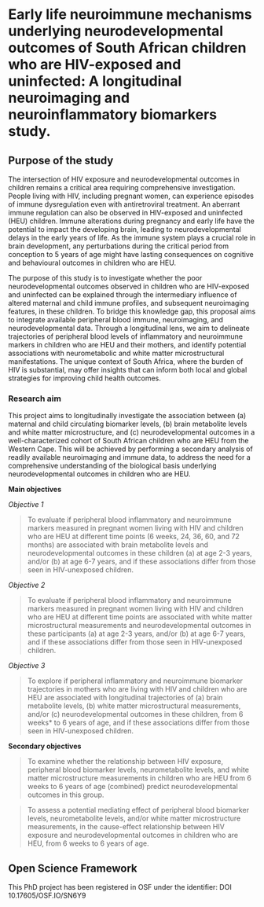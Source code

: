 # Early life neuroimmune mechanisms underlying neurodevelopmental outcomes of South African children who are HIV-exposed and uninfected: A longitudinal neuroimaging and neuroinflammatory biomarkers study.

## Purpose of the study

The intersection of HIV exposure and neurodevelopmental outcomes in children remains a critical area requiring comprehensive investigation. People living with HIV, including pregnant women, can experience episodes of immune dysregulation even with antiretroviral treatment. An aberrant immune regulation can also be observed in HIV-exposed and uninfected (HEU) children. Immune alterations during pregnancy and early life have the potential to impact the developing brain, leading to neurodevelopmental delays in the early years of life. As the immune system plays a crucial role in brain development, any perturbations during the critical period from conception to 5 years of age might have lasting consequences on cognitive and behavioural outcomes in children who are HEU. 

The purpose of this study is to investigate whether the poor neurodevelopmental outcomes observed in children who are HIV-exposed and uninfected can be explained through the intermediary influence of altered maternal and child immune profiles, and subsequent neuroimaging features, in these children. To bridge this knowledge gap, this proposal aims to integrate available peripheral blood immune, neuroimaging, and neurodevelopmental data. Through a longitudinal lens, we aim to delineate trajectories of peripheral blood levels of inflammatory and neuroimmune markers in children who are HEU and their mothers, and identify potential associations with neurometabolic and white matter microstructural manifestations. The unique context of South Africa, where the burden of HIV is substantial, may offer insights that can inform both local and global strategies for improving child health outcomes.

### Research aim

This project aims to longitudinally investigate the association between (a) maternal and child circulating biomarker levels, (b) brain metabolite levels and white matter microstructure, and (c) neurodevelopmental outcomes in a well-characterized cohort of South African children who are HEU from the Western Cape. This will be achieved by performing a secondary analysis of readily available neuroimaging and immune data, to address the need for a comprehensive understanding of the biological basis underlying neurodevelopmental outcomes in children who are HEU. 

**Main objectives**

*Objective 1*
> To evaluate if peripheral blood inflammatory and neuroimmune markers measured in pregnant women living with HIV and children who are HEU at different time points (6 weeks, 24, 36, 60, and 72 months) are associated with brain metabolite levels and neurodevelopmental outcomes in these children (a) at age 2-3 years, and/or (b) at age 6-7 years, and if these associations differ from those seen in HIV-unexposed children.

*Objective 2*
> To evaluate if peripheral blood inflammatory and neuroimmune markers measured in pregnant women living with HIV and children who are HEU at different time points are associated with white matter microstructural measurements and neurodevelopmental outcomes in these participants (a) at age 2-3 years, and/or (b) at age 6-7 years, and if these associations differ from those seen in HIV-unexposed children.

*Objective 3*
> To explore if peripheral inflammatory and neuroimmune biomarker trajectories in mothers who are living with HIV and children who are HEU are associated with longitudinal trajectories of (a) brain metabolite levels, (b) white matter microstructural measurements, and/or (c) neurodevelopmental outcomes in these children, from 6 weeks* to 6 years of age, and if these associations differ from those seen in HIV-unexposed children.

**Secondary objectives**

> To examine whether the relationship between HIV exposure, peripheral blood biomarker levels, neurometabolite levels, and white matter microstructure measurements in children who are HEU from 6 weeks to 6 years of age (combined) predict neurodevelopmental outcomes in this group.

> To assess a potential mediating effect of peripheral blood biomarker levels, neurometabolite levels, and/or white matter microstructure measurements, in the cause-effect relationship between HIV exposure and neurodevelopmental outcomes in children who are HEU, from 6 weeks to 6 years of age.

## Open Science Framework

This PhD project has been registered in OSF under the identifier: DOI 10.17605/OSF.IO/SN6Y9
